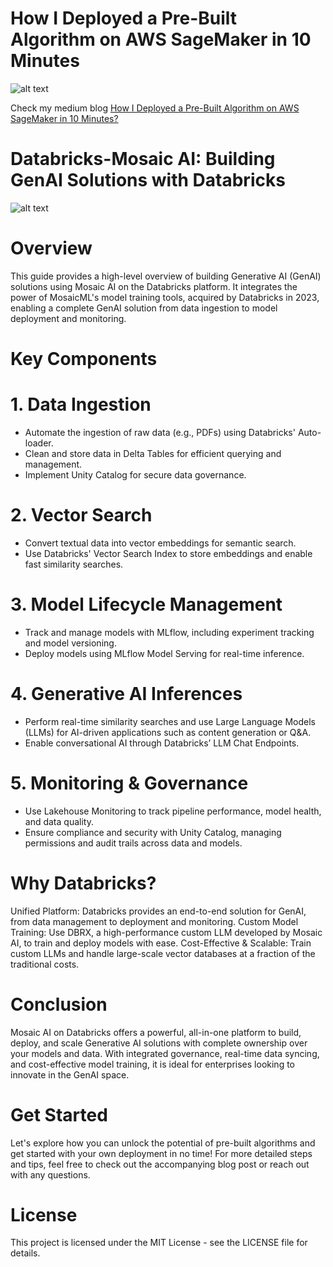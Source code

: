 # How I Deployed a Pre-Built Algorithm on AWS SageMaker in 10 Minutes
![alt text](image.png)

 Check my medium blog [How I Deployed a Pre-Built Algorithm on AWS SageMaker in 10 Minutes?](https://the-ml-engineer-guy.medium.com/how-i-deployed-a-pre-built-algorithm-on-aws-sagemaker-in-10-minutes-738e181ca3e1)

# Databricks-Mosaic AI: Building GenAI Solutions with Databricks

![alt text](databricksMosaicAI.png)

# Overview
This guide provides a high-level overview of building Generative AI (GenAI) solutions using Mosaic AI on the Databricks platform. It integrates the power of MosaicML's model training tools, acquired by Databricks in 2023, enabling a complete GenAI solution from data ingestion to model deployment and monitoring.

# Key Components
# 1. Data Ingestion

- Automate the ingestion of raw data (e.g., PDFs) using Databricks' Auto-loader.
- Clean and store data in Delta Tables for efficient querying and management.
- Implement Unity Catalog for secure data governance.

# 2. Vector Search

- Convert textual data into vector embeddings for semantic search.
- Use Databricks' Vector Search Index to store embeddings and enable fast similarity searches.

# 3. Model Lifecycle Management

- Track and manage models with MLflow, including experiment tracking and model versioning.
- Deploy models using MLflow Model Serving for real-time inference.

# 4. Generative AI Inferences

- Perform real-time similarity searches and use Large Language Models (LLMs) for AI-driven applications such as content generation or Q&A.
- Enable conversational AI through Databricks’ LLM Chat Endpoints.

# 5. Monitoring & Governance

- Use Lakehouse Monitoring to track pipeline performance, model health, and data quality.
- Ensure compliance and security with Unity Catalog, managing permissions and audit trails across data and models.

# Why Databricks?
Unified Platform: Databricks provides an end-to-end solution for GenAI, from data management to deployment and monitoring.
Custom Model Training: Use DBRX, a high-performance custom LLM developed by Mosaic AI, to train and deploy models with ease.
Cost-Effective & Scalable: Train custom LLMs and handle large-scale vector databases at a fraction of the traditional costs.

# Conclusion
Mosaic AI on Databricks offers a powerful, all-in-one platform to build, deploy, and scale Generative AI solutions with complete ownership over your models and data. With integrated governance, real-time data syncing, and cost-effective model training, it is ideal for enterprises looking to innovate in the GenAI space.

# Get Started
Let's explore how you can unlock the potential of pre-built algorithms and get started with your own deployment in no time! For more detailed steps and tips, feel free to check out the accompanying blog post or reach out with any questions.

# License
This project is licensed under the MIT License - see the LICENSE file for details.
